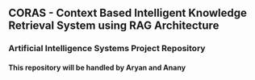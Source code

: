## CORAS - Context Based Intelligent Knowledge Retrieval System using RAG Architecture 
### Artificial Intelligence Systems Project Repository
#### This repository will be handled by Aryan and Anany
